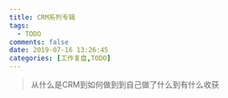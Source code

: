 ```yaml
---
title: CRM系列专辑
tags:
  - TODO
comments: false
date: 2019-07-16 13:26:45
categories: [工作复盘,TODO]
---
```


> 从什么是CRM到如何做到到自己做了什么到有什么收获


